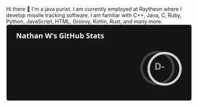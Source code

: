 Hi there 👋 I'm a java purist. I am currently employed at Raytheon where I develop missile tracking software. I am familiar with C++, Java, C, Ruby, Python, JavaScript, HTML, Groovy, Kotlin, Rust, and many more.
​[![​Stats](https://raw.githubusercontent.com/NathanW-05/NathanW-05/main/message.svg)](https://github.com/anuraghazra/github-readme-stats)
